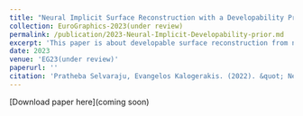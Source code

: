 ```yaml
---
title: "Neural Implicit Surface Reconstruction with a Developability Prior"
collection: EuroGraphics-2023(under review)
permalink: /publication/2023-Neural-Implicit-Developability-prior.md
excerpt: 'This paper is about developable surface reconstruction from noisy input point cloud.'
date: 2023
venue: 'EG23(under review)'
paperurl: ''
citation: 'Pratheba Selvaraju, Evangelos Kalogerakis. (2022). &quot; Neural Implicit Surface Reconstruction with a Developability Prior.&quot; <i>EG-23(under review)</i>. 1(2).'
---
```


[Download paper here](coming soon)

